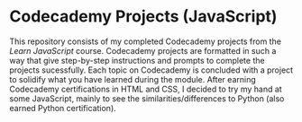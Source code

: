 # Codecademy Projects (JavaScript)
This repository consists of my completed Codecademy projects from the *Learn JavaScript* course. Codecademy projects are formatted in such a way that give step-by-step instructions and prompts to complete the projects sucessfully. Each topic on Codecademy is concluded with a project to solidify what you have learned during the module. After earning Codecademy certifications in HTML and CSS, I decided to try my hand at some JavaScript, mainly to see the similarities/differences to Python (also earned Python certification).
